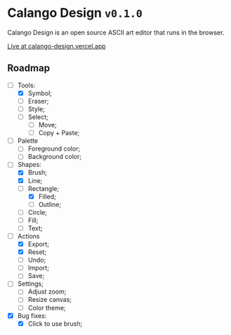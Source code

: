 # Calango Design `v0.1.0`

Calango Design is an open source ASCII art editor that runs in the browser.

[Live at calango-design.vercel.app](calango-design.vercel.app)

## Roadmap

- [ ] Tools:
  - [x] Symbol;
  - [ ] Eraser;
  - [ ] Style;
  - [ ] Select;
    - [ ] Move;
    - [ ] Copy + Paste;
- [ ] Palette
  - [ ] Foreground color;
  - [ ] Background color;
- [ ] Shapes:
  - [x] Brush;
  - [x] Line;
  - [ ] Rectangle;
    - [x] Filled;
    - [ ] Outline;
  - [ ] Circle;
  - [ ] Fill;
  - [ ] Text;
- [ ] Actions
  - [x] Export;
  - [x] Reset;
  - [ ] Undo;
  - [ ] Import;
  - [ ] Save;
- [ ] Settings;
  - [ ] Adjust zoom;
  - [ ] Resize canvas;
  - [ ] Color theme;
- [x] Bug fixes:
  - [x] Click to use brush;
